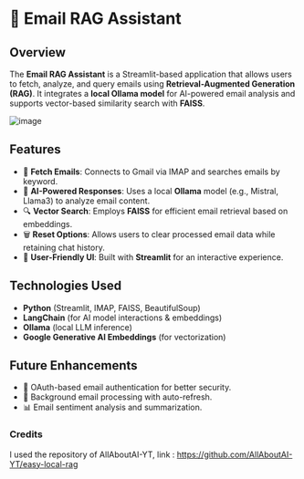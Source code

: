 # 📧 Email RAG Assistant

## Overview
The **Email RAG Assistant** is a Streamlit-based application that allows users to fetch, analyze, and query emails using **Retrieval-Augmented Generation (RAG)**. It integrates a **local Ollama model** for AI-powered email analysis and supports vector-based similarity search with **FAISS**.

![image](https://github.com/user-attachments/assets/332c13d6-9800-4de8-8c40-3a4972c6a72e)


## Features
- 📩 **Fetch Emails**: Connects to Gmail via IMAP and searches emails by keyword.
- 🧠 **AI-Powered Responses**: Uses a local **Ollama** model (e.g., Mistral, Llama3) to analyze email content.
- 🔍 **Vector Search**: Employs **FAISS** for efficient email retrieval based on embeddings.
- 🗑 **Reset Options**: Allows users to clear processed email data while retaining chat history.
- 🎨 **User-Friendly UI**: Built with **Streamlit** for an interactive experience.

## Technologies Used
- **Python** (Streamlit, IMAP, FAISS, BeautifulSoup)
- **LangChain** (for AI model interactions & embeddings)
- **Ollama** (local LLM inference)
- **Google Generative AI Embeddings** (for vectorization)

## Future Enhancements
- 📌 OAuth-based email authentication for better security.
- 🔄 Background email processing with auto-refresh.
- 📊 Email sentiment analysis and summarization.

### Credits

I used the repository of AllAboutAI-YT, link : https://github.com/AllAboutAI-YT/easy-local-rag
